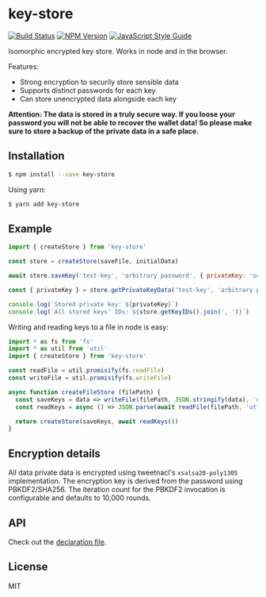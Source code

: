 # key-store

[![Build Status](https://travis-ci.org/andywer/key-store.svg?branch=master)](https://travis-ci.org/andywer/key-store)
[![NPM Version](https://img.shields.io/npm/v/key-store.svg)](https://www.npmjs.com/package/key-store)
[![JavaScript Style Guide](https://img.shields.io/badge/code%20style-standard-brightgreen.svg)](http://standardjs.com/)

Isomorphic encrypted key store. Works in node and in the browser.

Features:

* Strong encryption to securily store sensible data
* Supports distinct passwords for each key
* Can store unencrypted data alongside each key

**Attention: The data is stored in a truly secure way. If you loose your password you will not be able to recover the wallet data! So please make sure to store a backup of the private data in a safe place.**


## Installation

```sh
$ npm install --save key-store
```

Using yarn:

```sh
$ yarn add key-store
```


## Example

```js
import { createStore } from 'key-store'

const store = createStore(saveFile, initialData)

await store.saveKey('test-key', 'arbitrary password', { privateKey: 'super secret private key' })

const { privateKey } = store.getPrivateKeyData('test-key', 'arbitrary password')

console.log(`Stored private key: ${privateKey}`)
console.log(`All stored keys' IDs: ${store.getKeyIDs().join(', ')}`)
```

Writing and reading keys to a file in node is easy:

```js
import * as fs from 'fs'
import * as util from 'util'
import { createStore } from 'key-store'

const readFile = util.promisify(fs.readFile)
const writeFile = util.promisify(fs.writeFile)

async function createFileStore (filePath) {
  const saveKeys = data => writeFile(filePath, JSON.stringify(data), 'utf8')
  const readKeys = async () => JSON.parse(await readFile(filePath, 'utf8'))

  return createStore(saveKeys, await readKeys())
}
```


## Encryption details

All data private data is encrypted using tweetnacl's `xsalsa20-poly1305` implementation. The encryption key is derived from the password using PBKDF2/SHA256. The iteration count for the PBKDF2 invocation is configurable and defaults to 10,000 rounds.


## API

Check out the [declaration file](./lib/index.d.ts).


## License

MIT
